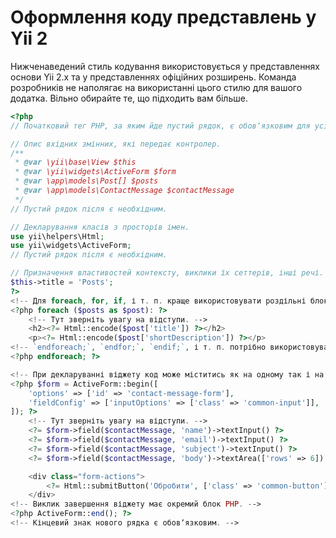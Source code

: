 Оформлення коду представлень у Yii 2
====================================

Нижченаведений стиль кодування використовується у представленнях основи Yii 2.x та у представленнях офіційних розширень.
Команда розробників не наполягає на використанні цього стилю для вашого додатка. Вільно обирайте те, що підходить вам більше.

```php
<?php
// Початковий тег PHP, за яким йде пустий рядок, є обовʼязковим для усіх файлів шаблонів.

// Опис вхідних змінних, які передає контролер.
/**
 * @var \yii\base\View $this
 * @var \yii\widgets\ActiveForm $form
 * @var \app\models\Post[] $posts
 * @var \app\models\ContactMessage $contactMessage
 */
// Пустий рядок після є необхідним.

// Декларування класів з просторів імен.
use yii\helpers\Html;
use yii\widgets\ActiveForm;
// Пустий рядок після є необхідним.

// Призначення властивостей контексту, виклики їх сеттерів, інші речі.
$this->title = 'Posts';
?>
<!-- Для foreach, for, if, і т. п. краще використовувати роздільні блоки PHP. -->
<?php foreach ($posts as $post): ?>
    <!-- Тут зверніть увагу на відступи. -->
    <h2><?= Html::encode($post['title']) ?></h2>
    <p><?= Html::encode($post['shortDescription']) ?></p>
<!-- `endforeach;`, `endfor;`, `endif;`, і т. п. потрібно використовувати замість `}` у випадку використання багатьох блоків PHP -->
<?php endforeach; ?>

<!-- При декларуванні віджету код може міститись як на одному так і на багатьох рядках. -->
<?php $form = ActiveForm::begin([
    'options' => ['id' => 'contact-message-form'],
    'fieldConfig' => ['inputOptions' => ['class' => 'common-input']],
]); ?>
    <!-- Тут зверніть увагу на відступи. -->
    <?= $form->field($contactMessage, 'name')->textInput() ?>
    <?= $form->field($contactMessage, 'email')->textInput() ?>
    <?= $form->field($contactMessage, 'subject')->textInput() ?>
    <?= $form->field($contactMessage, 'body')->textArea(['rows' => 6]) ?>

    <div class="form-actions">
        <?= Html::submitButton('Обробити', ['class' => 'common-button']) ?>
    </div>
<!-- Виклик завершення віджету має окремий блок PHP. -->
<?php ActiveForm::end(); ?>
<!-- Кінцевий знак нового рядка є обовʼязковим. -->

```
